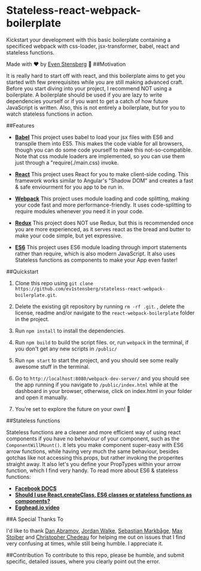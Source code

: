 # Stateless-react-webpack-boilerplate

Kickstart your development with this basic boilerplate containing a specificed webpack with css-loader, jsx-transformer, babel, react and stateless functions. 

Made with :heart: by [Even Stensberg](https://twitter.com/ev1stensberg) :tiger:
##Motivation

It is really hard to start off with react, and this boilerplate aims to get you started with few prerequisites while you are still making advanced craft. Before you start diving into your project, I recommend NOT using a boilerplate. A boilerplate should be used if you are lazy to write dependencies yourself or if you want to get a catch of how future JavaScript is written. Also, this is not entirely a boilerplate, but for you to watch stateless functions in action.

##Features

- [**Babel**](https://github.com/babel/babel) This project uses babel to load your jsx files with ES6 and transpile them into ES5. This makes the code viable for all browsers, though you can do some code yourself to make this not-so-compatible. Note that css module loaders are implemented, so you can use them just through a "require(./main.css) invoke. 

- [**React**](https://github.com/facebook/react) This project uses React for you to make client-side coding. This framework works similar to Angular's "Shadow DOM" and creates a fast & safe enviourment for you app to be run in.

- [**Webpack**](https://github.com/webpack) This project uses module loading and code splitting, making your code fast and more performance-friendly. It uses code-splitting to require modules whenever you need it in your code. 

- [**Redux**](https://github.com/reactjs/redux) This project does NOT use Redux, but this is recommended once you are more experienced, as it serves react as the bread and butter to make your code simple, but yet expressive. 

- [**ES6**](https://github.com/lukehoban/es6features) This project uses ES6 module loading through import statements rather than require, which is also modern JavaScript. It also uses Stateless functions as components to make your App even faster!


##Quickstart

1. Clone this repo using `git clone https://github.com/ev1stensberg/stateless-react-webpack-boilerplate.git`.

2. Delete the existing git repository by running `rm -rf .git`. , delete the license, readme and/or navigate to the `react-webpack-boilerplate` folder in the project.

3. Run `npm install` to install the dependencies.

4. Run `npm build` to build the script files. or, run `webpack` in the terminal, if you don't get any new scripts in `/public/`

5. Run `npm start` to start the project, and you should see some really awesome stuff in the terminal.

6. Go to `http://localhost:8080/webpack-dev-server/` and you should see the app running if you navigate to `/public/index.html` while at the dashboard in your browser, otherwise, click on index.html in your folder and open it manually. 

7. You're set to explore the future on your own! :facepunch:


##Stateless functions 

Stateless functions are a cleaner and more efficient way of using react components if you have no behaviour of your component, such as the `ComponentWillMount()`. it lets you make component super-easy with ES6 arrow functions, while having very much the same behaviour, besides gotchas like not accessing this.props, but rather invoking the properites straight away. It also let's you define your PropTypes within your arrow function, which I find very handy. To read more about ES6 & stateless functions: 

- [**Facebook DOCS**](https://facebook.github.io/react/docs/reusable-components.html)
- [**Should I use React.createClass, ES6 classes or stateless functions as components?**](http://jamesknelson.com/should-i-use-react-createclass-es6-classes-or-stateless-functional-components/)
- [**Egghead.io video**](https://egghead.io/lessons/react-building-a-react-js-app-utilizing-stateless-function-components)

##A Special Thanks To

I'd like to thank [Dan Abramov](https://twitter.com/dan_abramov), [Jordan Walke](https://twitter.com/jordwalke), [Sebastian Markbåge](https://twitter.com/sebmarkbage), [Max Stoiber](https://twitter.com/mxstbr) and [Christopher Chedeau](https://twitter.com/Vjeux) for helping me out on issues that I find very confusing at times, while still being humble. I appreciate it.

##Contribution
To contribute to this repo, please be humble, and submit specific, detailed issues, where you clearly point out the error.
